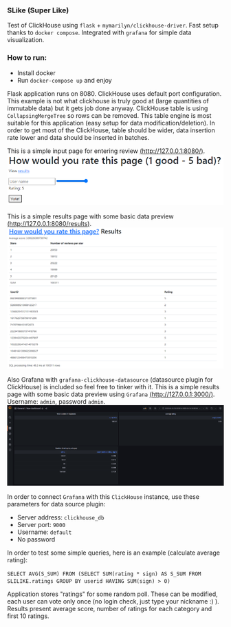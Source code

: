 ### SLike (Super Like)

Test of ClickHouse using `flask` + `mymarilyn/clickhouse-driver`. Fast setup thanks 
to `docker compose`. Integrated with `grafana` for simple data visualization.

### How to run:

- Install docker
- Run `docker-compose up` and enjoy

Flask application runs on 8080. ClickHouse uses default port configuration. This example is not 
what clickhouse is truly good at (large quantities of immutable data) but it gets job done anyway.
ClickHouse table is using `CollapsingMergeTree` so rows can be removed. This table engine is most 
suitable for this application (easy setup for data modification/deletion). In order to get most 
of the ClickHouse, table should be wider, data insertion rate lower and data should be inserted
in batches.

This is a simple input page for entering review 
[(http://127.0.0.1:8080/)](http://127.0.0.1:8080/).
![input](readme_imgs/input.png)

This is a simple results page with some basic data preview 
[(http://127.0.0.1:8080/results)](http://127.0.0.1:8080/results).
![input](readme_imgs/results.png)

Also Grafana with `grafana-clickhouse-datasource` (datasource plugin for ClickHouse) is included so 
feel free to tinker with it.
This is a simple results page with some basic data preview using `Grafana` 
[(http://127.0.0.1:3000/)](http://127.0.0.1:3000/). Username: `admin`, password `admin`.
![input](readme_imgs/easy_grafana_integration.png)

In order to connect `Grafana` with this `ClickHouse` instance, use these parameters for data source plugin:

- Server address: `clickhouse_db`
- Server port: `9000`
- Username: `default`
- No password

In order to test some simple queries, here is an example (calculate average rating):

`SELECT AVG(S_SUM) FROM
(SELECT SUM(rating * sign) AS S_SUM FROM SLILIKE.ratings GROUP BY userid HAVING SUM(sign) > 0)`

Application stores "ratings" for some random poll. These can be modified, each user can vote only
once (no login check, just type your nickname :) ). Results present average score, number of 
ratings for each category and first 10 ratings. 
